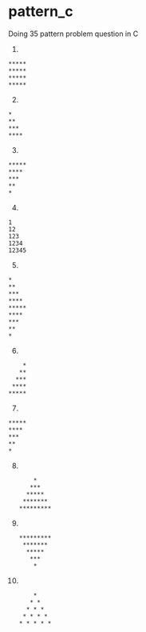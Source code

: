 # pattern_c
Doing 35 pattern problem question in C


 1.
 
	*****
	*****
	*****
	*****
	
2.

	*
	**
	***
	****

3.

	*****
	****
	***
	**
	*
	
4.

	1
	12
	123
	1234
	12345
5.

	*
	**
	***
	****
	*****
	****
	***
	**
	*
6.
 
        *
       ** 
      ***
     ****
    *****
 
7.

    *****
    ****
    ***
    **
    *
8.

           *
          ***
         *****
        *******
       *********
9.

       *********
        *******
         *****
          ***
           *
10.

           *
          * *
         * * *
        * * * *
       * * * * *
   
   
   
   
   
   
   
   
   
   
   
   
   
   
   
   
   
   
   
  
  
  
  
